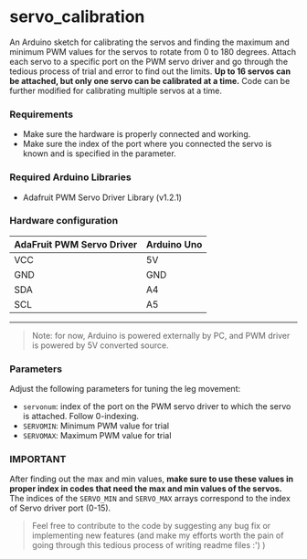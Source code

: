 # servo_calibration

An Arduino sketch for calibrating the servos and finding the maximum and minimum PWM values for the servos to rotate from 0 to 180 degrees. Attach each servo to a specific port on the PWM servo driver and go through the tedious process of trial and error to find out the limits. **Up to 16 servos can be attached, but only one servo can be calibrated at a time.** Code can be further modified for calibrating multiple servos at a time.

### Requirements

- Make sure the hardware is properly connected and working.
- Make sure the index of the port where you connected the servo is known and is specified in the parameter.

### Required Arduino Libraries

- Adafruit PWM Servo Driver Library (v1.2.1)

### Hardware configuration

| AdaFruit PWM Servo Driver | Arduino Uno |
| ------------------------- | ----------- |
| VCC                       | 5V          |
| GND                       | GND         |
| SDA                       | A4          |
| SCL                       | A5          |

---

> Note: for now, Arduino is powered externally by PC, and PWM driver is powered by 5V converted source.

### Parameters

Adjust the following parameters for tuning the leg movement:

- `servonum`: index of the port on the PWM servo driver to which the servo is attached. Follow 0-indexing.
- `SERVOMIN`: Minimum PWM value for trial
- `SERVOMAX`: Maximum PWM value for trial

### IMPORTANT

After finding out the max and min values, **make sure to use these values in proper index in codes that need the max and min values of the servos.** The indices of the `SERVO_MIN` and `SERVO_MAX` arrays correspond to the index of Servo driver port (0-15).

> Feel free to contribute to the code by suggesting any bug fix or implementing new features (and make my efforts worth the pain of going through this tedious process of writing readme files :') )
